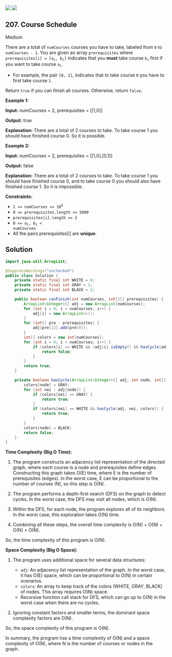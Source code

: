 [![](https://img.shields.io/github/stars/javadev/LeetCode-in-Java?label=Stars&style=flat-square)](https://github.com/javadev/LeetCode-in-Java)
[![](https://img.shields.io/github/forks/javadev/LeetCode-in-Java?label=Fork%20me%20on%20GitHub%20&style=flat-square)](https://github.com/javadev/LeetCode-in-Java/fork)

## 207\. Course Schedule

Medium

There are a total of `numCourses` courses you have to take, labeled from `0` to `numCourses - 1`. You are given an array `prerequisites` where <code>prerequisites[i] = [a<sub>i</sub>, b<sub>i</sub>]</code> indicates that you **must** take course <code>b<sub>i</sub></code> first if you want to take course <code>a<sub>i</sub></code>.

*   For example, the pair `[0, 1]`, indicates that to take course `0` you have to first take course `1`.

Return `true` if you can finish all courses. Otherwise, return `false`.

**Example 1:**

**Input:** numCourses = 2, prerequisites = \[\[1,0]]

**Output:** true

**Explanation:** There are a total of 2 courses to take. To take course 1 you should have finished course 0. So it is possible. 

**Example 2:**

**Input:** numCourses = 2, prerequisites = \[\[1,0],[0,1]]

**Output:** false

**Explanation:** There are a total of 2 courses to take. To take course 1 you should have finished course 0, and to take course 0 you should also have finished course 1. So it is impossible. 

**Constraints:**

*   <code>1 <= numCourses <= 10<sup>5</sup></code>
*   `0 <= prerequisites.length <= 5000`
*   `prerequisites[i].length == 2`
*   <code>0 <= a<sub>i</sub>, b<sub>i</sub> < numCourses</code>
*   All the pairs prerequisites[i] are **unique**.

## Solution

```java
import java.util.ArrayList;

@SuppressWarnings("unchecked")
public class Solution {
    private static final int WHITE = 0;
    private static final int GRAY = 1;
    private static final int BLACK = 2;

    public boolean canFinish(int numCourses, int[][] prerequisites) {
        ArrayList<Integer>[] adj = new ArrayList[numCourses];
        for (int i = 0; i < numCourses; i++) {
            adj[i] = new ArrayList<>();
        }
        for (int[] pre : prerequisites) {
            adj[pre[1]].add(pre[0]);
        }
        int[] colors = new int[numCourses];
        for (int i = 0; i < numCourses; i++) {
            if (colors[i] == WHITE && !adj[i].isEmpty() && hasCycle(adj, i, colors)) {
                return false;
            }
        }
        return true;
    }

    private boolean hasCycle(ArrayList<Integer>[] adj, int node, int[] colors) {
        colors[node] = GRAY;
        for (int nei : adj[node]) {
            if (colors[nei] == GRAY) {
                return true;
            }
            if (colors[nei] == WHITE && hasCycle(adj, nei, colors)) {
                return true;
            }
        }
        colors[node] = BLACK;
        return false;
    }
}
```

**Time Complexity (Big O Time):**

1. The program constructs an adjacency list representation of the directed graph, where each course is a node and prerequisites define edges. Constructing this graph takes O(E) time, where E is the number of prerequisites (edges). In the worst case, E can be proportional to the number of courses (N), so this step is O(N).

2. The program performs a depth-first search (DFS) on the graph to detect cycles. In the worst case, the DFS may visit all nodes, which is O(N).

3. Within the DFS, for each node, the program explores all of its neighbors. In the worst case, this exploration takes O(N) time.

4. Combining all these steps, the overall time complexity is O(N) + O(N) + O(N) = O(N).

So, the time complexity of this program is O(N).

**Space Complexity (Big O Space):**

1. The program uses additional space for several data structures:
   - `adj`: An adjacency list representation of the graph. In the worst case, it has O(E) space, which can be proportional to O(N) in certain scenarios.
   - `colors`: An array to keep track of the colors (WHITE, GRAY, BLACK) of nodes. This array requires O(N) space.
   - Recursive function call stack for DFS, which can go up to O(N) in the worst case when there are no cycles.

2. Ignoring constant factors and smaller terms, the dominant space complexity factors are O(N).

So, the space complexity of this program is O(N).

In summary, the program has a time complexity of O(N) and a space complexity of O(N), where N is the number of courses or nodes in the graph.
